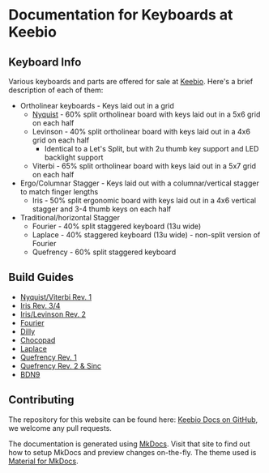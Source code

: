 # Documentation for Keyboards at Keebio

## Keyboard Info

Various keyboards and parts are offered for sale at [Keebio](https://keeb.io). Here's a brief description of each of them:

* Ortholinear keyboards - Keys laid out in a grid
    * [Nyquist](nyquist-info.md) - 60% split ortholinear board with keys laid out in a 5x6 grid on each half
    * Levinson - 40% split ortholinear board with keys laid out in a 4x6 grid on each half
        * Identical to a Let's Split, but with 2u thumb key support and LED backlight support
    * Viterbi - 65% split ortholinear board with keys laid out in a 5x7 grid on each half
* Ergo/Columnar Stagger - Keys laid out with a columnar/vertical stagger to match finger lengths
    * Iris - 50% split ergonomic board with keys laid out in a 4x6 vertical stagger and 3-4 thumb keys on each half
* Traditional/horizontal Stagger
    * Fourier - 40% split staggered keyboard \(13u wide\)
    * Laplace - 40% staggered keyboard \(13u wide\) - non-split version of Fourier
    * Quefrency - 60% split staggered keyboard

## Build Guides

* [Nyquist/Viterbi Rev. 1](nyquist-build-guide.md)
* [Iris Rev. 3/4](iris-rev3-build-guide.md)
* [Iris/Levinson Rev. 2](iris-rev2-build-guide.md)
* [Fourier](fourier-build-guide.md)
* [Dilly](dilly-build-guide.md)
* [Chocopad](chocopad-build-guide.md)
* [Laplace](laplace-build-log.md)
* [Quefrency Rev. 1](quefrency-rev1-build-guide.md)
* [Quefrency Rev. 2 & Sinc](quefrency-rev2-sinc-build-guide.md)
* [BDN9](bdn9-build-guide.md)

## Contributing

The repository for this website can be found here: [Keebio Docs on GitHub](https://github.com/keebio/keebio-docs/), we welcome any pull requests.

The documentation is generated using [MkDocs](https://www.mkdocs.org/). Visit that site to find out how to setup MkDocs and preview changes on-the-fly. The theme used is [Material for MkDocs](https://squidfunk.github.io/mkdocs-material/).
